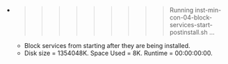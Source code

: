 * >>>>>>>>> Running inst-min-con-04-block-services-start-postinstall.sh ...
  * Block services from starting after they are being installed.
  * Disk size = 1354048K. Space Used = 8K. Runtime = 00:00:00:00.
